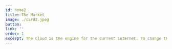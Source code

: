 ```yaml
---
id: home2
title: The Market
image: ./card2.jpeg
button: 
link: ''
order: 1
excerpt: The Cloud is the engine for the current internet. To change the behaviour of the internet we need a new engine. Estimated cloud revenue 2027 = 1.1 trillion. 200 billion revenue for SAAS cloud. 4 Billion people connected today. 50% left to connect. If 10$ pp = 500 Billion. Estimated capacity demand for 2025 = 175 ZB.
---
```

